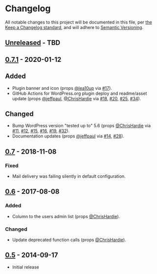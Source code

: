 # Changelog

All notable changes to this project will be documented in this file, per [the Keep a Changelog standard](http://keepachangelog.com/), and will adhere to [Semantic Versioning](https://semver.org/spec/v2.0.0.html).

## [Unreleased] - TBD

## [0.7.1] - 2020-01-12
## Added
- Plugin banner and icon (props [@lea10up](https://github.com/lea10up) via [#17](https://github.com/10up/simple-new-post-emails/pull/17)).
- GitHub Actions for WordPress.org plugin deploy and readme/asset update (props [@jeffpaul](https://github.com/jeffpaul), [@ChrisHardie](https://github.com/ChrisHardie) via [#18](https://github.com/10up/simple-new-post-emails/pull/18), [#20](https://github.com/10up/simple-new-post-emails/pull/20), [#25](https://github.com/10up/simple-new-post-emails/pull/25), [#34](https://github.com/10up/simple-new-post-emails/pull/34)).

## Changed
- Bump WordPress version "tested up to" 5.6 (props [@ChrisHardie](https://github.com/ChrisHardie) via [#11](https://github.com/10up/simple-new-post-emails/pull/11), [#12](https://github.com/10up/simple-new-post-emails/pull/12), [#15](https://github.com/10up/simple-new-post-emails/pull/15), [#16](https://github.com/10up/simple-new-post-emails/pull/16), [#19](https://github.com/10up/simple-new-post-emails/pull/19), [#32](https://github.com/10up/simple-new-post-emails/pull/32)).
- Documentation updates (props [@jeffpaul](https://github.com/jeffpaul) via [#14](https://github.com/10up/simple-new-post-emails/pull/14), [#28](https://github.com/10up/simple-new-post-emails/pull/28)).

## [0.7] - 2018-11-08
### Fixed
- Mail delivery was failing silently in default configuration.

## [0.6] - 2017-08-08
### Added
- Column to the users admin list (props [@ChrisHardie](https://github.com/ChrisHardie)).

### Changed
- Update deprecated function calls (props [@ChrisHardie](https://github.com/ChrisHardie)).

## [0.5] - 2014-09-17
- Initial release

[Unreleased]: https://github.com/10up/simple-new-post-emails/compare/trunk...develop
[0.7.1]: https://github.com/10up/simple-new-post-emails/compare/0.7...0.7.1
[0.7]: https://github.com/10up/simple-new-post-emails/compare/0.6...0.7
[0.6]: https://github.com/10up/simple-new-post-emails/compare/0.5...0.6
[0.5]: https://github.com/10up/simple-new-post-emails/releases/tag/0.5
